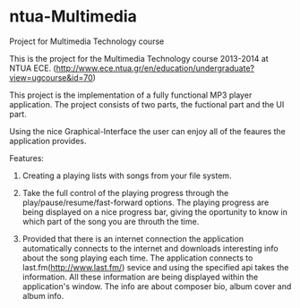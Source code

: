 # ntua-Multimedia
Project for Multimedia Technology course

This is the project for the Multimedia Technology course 2013-2014 at NTUA ECE.
(http://www.ece.ntua.gr/en/education/undergraduate?view=ugcourse&id=70)

This project is the implementation of a fully functional MP3 player application.
The project consists of two parts, the fuctional part and the UI part.

Using the nice Graphical-Interface the user can enjoy all of the feaures the application provides.

Features:
1) Creating a playing lists with songs from your file system.

2) Take the full control of the playing progress through the play/pause/resume/fast-forward options. The playing progress are being displayed on a nice progress bar, giving the oportunity to know in which part of the song you are throuth the time.

3) Provided that there is an internet connection the application automatically connects to the internet and downloads interesting info about the song playing each time. The application connects to last.fm(http://www.last.fm/) sevice
and using the specified api takes the information. All these information are being displayed within the application's window. The info are about composer bio, album cover and album info.
   
